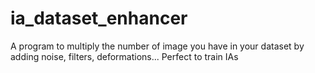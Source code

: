 # ia_dataset_enhancer
A program to multiply the number of image you have in your dataset by adding noise, filters, deformations... Perfect to train IAs
